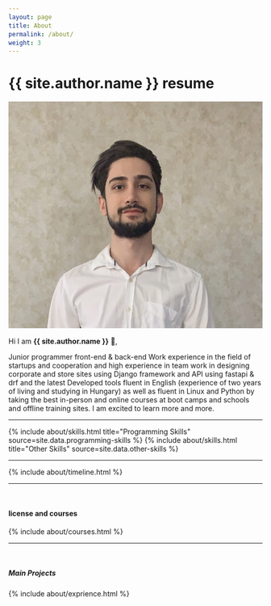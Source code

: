 ```yaml
---
layout: page
title: About
permalink: /about/
weight: 3
---
```


# **{{ site.author.name }} resume**

<img class="about_img_personal" src="/images/personal.png" />


Hi I am **{{ site.author.name }}** :wave:,<br>

Junior programmer front-end & back-end Work experience in the field of startups and cooperation and high experience in team work in designing corporate and store sites using Django framework and API using fastapi & drf and the latest Developed tools fluent in English (experience of two years of living and studying in Hungary) as well as fluent in Linux and Python by taking the best in-person and online courses at boot camps and schools and offline training sites. I am excited to learn more and more.

* * *

<div class="row">
{% include about/skills.html title="Programming Skills" source=site.data.programming-skills %}
{% include about/skills.html title="Other Skills" source=site.data.other-skills %}
</div>

* * *

<div class="row">
{% include about/timeline.html %}
</div>

* * *

<br/>
<h4>license and courses</h4>

<div class="row">
{% include about/courses.html %}
</div>

* * *

<br/>
<h5 class="section-title h1">Main Projects</h5>

<section>
  <div class="container py-5">
    <div class="row">
      <div class="col-md-12">
        <div class="main-timeline">
          {% include about/exprience.html %}
        </div>
        </div>
    </div>
  </div>
</section>